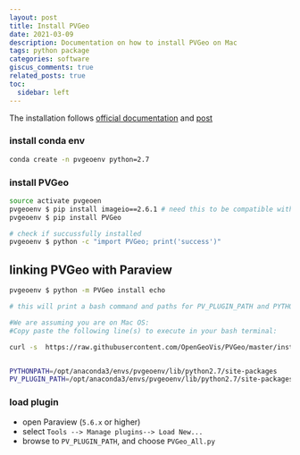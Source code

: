 ```yaml
---
layout: post
title: Install PVGeo 
date: 2021-03-09 
description: Documentation on how to install PVGeo on Mac
tags: python package 
categories: software
giscus_comments: true
related_posts: true
toc:
  sidebar: left
---
```



The installation follows [official documentation](http://pvgeo.org/overview/getting-started.html) and [post](https://www.linkedin.com/pulse/paraview-pvgeo-plugins-howto-alexey-pechnikov/)

### install conda env

```bash
conda create -n pvgeoenv python=2.7
```

### install PVGeo

```bash
source activate pvgeoen
pvgeoenv $ pip install imageio==2.6.1 # need this to be compatible with PVGeo
pvgeoenv $ pip install PVGeo

# check if succussfully installed
pvgeoenv $ python -c "import PVGeo; print('success')"
```

## linking PVGeo with Paraview

```bash
pvgeoenv $ python -m PVGeo install echo

# this will print a bash command and paths for PV_PLUGIN_PATH and PYTHONPATH

#We are assuming you are on Mac OS:
#Copy paste the following line(s) to execute in your bash terminal:

curl -s  https://raw.githubusercontent.com/OpenGeoVis/PVGeo/master/installMac.sh | sh -s /opt/anaconda3/envs/pvgeoenv/lib/python2.7/site-packages


PYTHONPATH=/opt/anaconda3/envs/pvgeoenv/lib/python2.7/site-packages
PV_PLUGIN_PATH=/opt/anaconda3/envs/pvgeoenv/lib/python2.7/site-packages/PVPlugins
```

### load plugin

- open Paraview (`5.6.x` or higher)
- select `Tools --> Manage plugins--> Load New...`
- browse to `PV_PLUGIN_PATH`, and choose `PVGeo_All.py`
